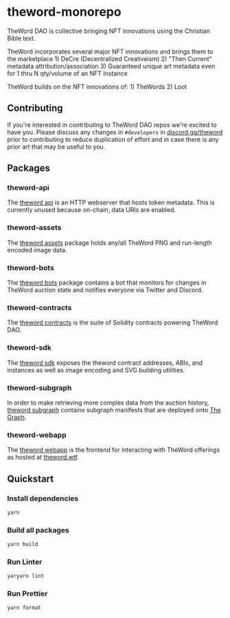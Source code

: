 # theword-monorepo

TheWord DAO is collective bringing NFT innovations using the Christian Bible text.

TheWord incorporates several major NFT innovations and brings them to the marketplace
    1)  DeCre (Decentralized Creativeism)
    2)  "Then Current" metadata attribution/association
    3)  Guaranteed unique art metadata even for 1 thru N qty/volume of an NFT Instance

TheWord builds on the NFT innovations of:
    1)  TheWords
    2)  Loot

## Contributing

If you're interested in contributing to TheWord DAO repos we're excited to have you. Please discuss any changes in `#developers` in [discord.gg/theword](https://discord.gg/theword) prior to contributing to reduce duplication of effort and in case there is any prior art that may be useful to you.

## Packages

### theword-api

The [theword api](packages/theword-api) is an HTTP webserver that hosts token metadata. This is currently unused because on-chain, data URIs are enabled.

### theword-assets

The [theword assets](packages/theword-assets) package holds any/all TheWord PNG and run-length encoded image data.

### theword-bots

The [theword bots](packages/theword-bots) package contains a bot that monitors for changes in TheWord auction state and notifies everyone via Twitter and Discord.

### theword-contracts

The [theword contracts](packages/theword-contracts) is the suite of Solidity contracts powering TheWord DAO.

### theword-sdk

The [theword sdk](packages/theword-sdk) exposes the theword contract addresses, ABIs, and instances as well as image encoding and SVG building utilities.

### theword-subgraph

In order to make retrieving more complex data from the auction history, [theword subgraph](packages/theword-subgraph) contains subgraph manifests that are deployed onto [The Graph](https://thegraph.com).

### theword-webapp

The [theword webapp](packages/theword-webapp) is the frontend for interacting with TheWord offerings as hosted at [theword.wtf](https://theword.wtf).

## Quickstart

### Install dependencies

```sh
yarn
```

### Build all packages

```sh
yarn build
```

### Run Linter

```sh
yaryarn lint
```

### Run Prettier

```sh
yarn format
```
